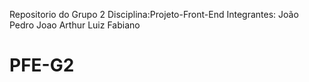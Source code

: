 Repositorio do Grupo 2
Disciplina:Projeto-Front-End
Integrantes:
João Pedro 
Joao Arthur
Luiz Fabiano

# PFE-G2
